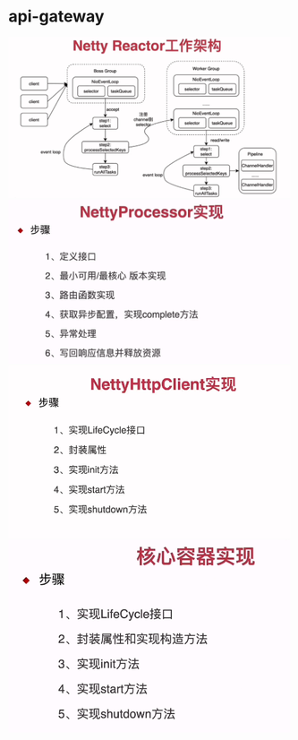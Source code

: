 # api-gateway
![](pic/netty-reactor工作架构图.png)
![](pic/NettyProcessor实现.png)
![](pic/NettyHttpClient实现.png)
![](pic/网关核心容器实现.png)